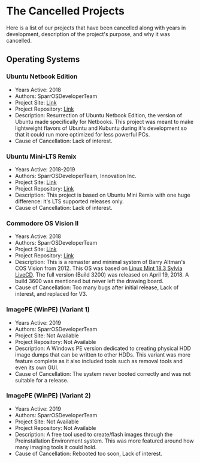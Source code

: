 # The Cancelled Projects

Here is a list of our projects that have been cancelled along with years in development, description of the project's purpose, and why it was cancelled.

## Operating Systems

### Ubuntu Netbook Edition
* Years Active: 2018
* Authors: SparrOSDeveloperTeam
* Project Site: [Link](https://sparrdrem.github.io/une)
* Project Repository: [Link](https://github.com/sparrdrem/une)
* Description: Resurrection of Ubuntu Netbook Edition, the version of Ubuntu made specifically for Netbooks. This project was meant to make lightweight flavors of Ubuntu and Kubuntu during it's development so that it could run more optimized for less powerful PCs.
* Cause of Cancellation: Lack of interest.

### Ubuntu Mini-LTS Remix
* Years Active: 2018-2019
* Authors: SparrOSDeveloperTeam, Innovation Inc.
* Project Site: [Link](https://sparrosdeveloperteam.github.io/mini-lts)
* Project Repository: [Link](https://github.com/SparrOSDeveloperTeam/mini-lts)
* Description: This project is based on Ubuntu Mini Remix with one huge difference: it's LTS supported releases only.
* Cause of Cancellation: Lack of interest.

### Commodore OS Vision II
* Years Active: 2018
* Authors: SparrOSDeveloperTeam
* Project Site: [Link](https://sparrosdeveloperteam.github.io/COS/)
* Project Repository: [Link](https://github.com/SparrOSDeveloperTeam/COS)
* Description: This is a remaster and minimal system of Barry Altman's COS Vision from 2012. This OS was based on [Linux Mint 18.3 Sylvia LiveCD](https://linuxmint.com/). The full version (Build 3200) was released on April 19, 2018. A build 3600 was mentioned but never left the drawing board.
* Cause of Cancellation: Too many bugs after initial release, Lack of interest, and replaced for V3.

### ImagePE (WinPE) (Variant 1)
* Years Active: 2019
* Authors: SparrOSDeveloperTeam
* Project Site: Not Available
* Project Repository: Not Available
* Description: A Windows PE version dedicated to creating physical HDD image dumps that can be written to other HDDs. This variant was more feature complete as it also included tools such as removal tools and even its own GUI.
* Cause of Cancellation: The system never booted correctly and was not suitable for a release.

### ImagePE (WinPE) (Variant 2)
* Years Active: 2019
* Authors: SparrOSDeveloperTeam
* Project Site: Not Available
* Project Repository: Not Available
* Description: A free tool used to create/flash images through the Preinstallation Environment system. This was more featured around how many imaging tools it could hold.
* Cause of Cancellation: Rebooted too soon, Lack of interest.
